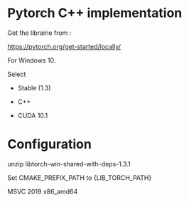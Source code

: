 # Pytorch C++ implementation

Get the librairie from :

https://pytorch.org/get-started/locally/

For Windows 10.

Select

- Stable (1.3)

- C++

- CUDA 10.1


# Configuration

unzip libtorch-win-shared-with-deps-1.3.1

Set CMAKE_PREFIX_PATH to {LIB_TORCH_PATH}

MSVC 2019 x86_amd64
